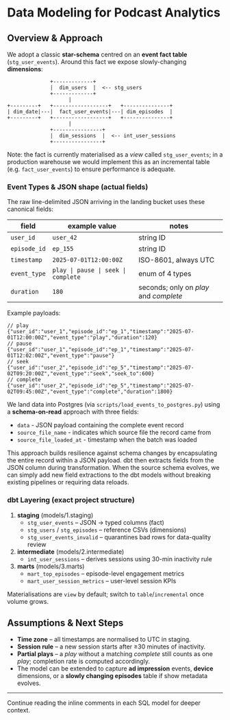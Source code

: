 # Data Modeling for Podcast Analytics

## Overview & Approach

We adopt a classic **star-schema** centred on an **event fact table** (`stg_user_events`). Around this fact we expose slowly-changing **dimensions**:

```
              +-------------+
              |  dim_users  |  <-- stg_users
              +-------------+
                    |
+---------+   +------------------+   +---------------+
| dim_date|---|  fact_user_events|---| dim_episodes  |
+---------+   +------------------+   +---------------+
                    |
              +----------------+
              |  dim_sessions  |  <-- int_user_sessions
              +----------------+
```

Note: the fact is currently materialised as a _view_ called `stg_user_events`; in a production warehouse we would implement this as an incremental table (e.g. `fact_user_events`) to ensure performance is adequate.

### Event Types & JSON shape (actual fields)

The raw line-delimited JSON arriving in the landing bucket uses these canonical fields:

| field        | example value                       | notes                                  |
| ------------ | ----------------------------------- | -------------------------------------- |
| `user_id`    | `user_42`                           | string ID                              |
| `episode_id` | `ep_155`                            | string ID                              |
| `timestamp`  | `2025-07-01T12:00:00Z`              | ISO-8601, always UTC                   |
| `event_type` | `play \| pause \| seek \| complete` | enum of 4 types                        |
| `duration`   | `180`                               | seconds; only on _play_ and _complete_ |

Example payloads:

```jsonc
// play
{"user_id":"user_1","episode_id":"ep_1","timestamp":"2025-07-01T12:00:00Z","event_type":"play","duration":120}
// pause
{"user_id":"user_1","episode_id":"ep_1","timestamp":"2025-07-01T12:02:00Z","event_type":"pause"}
// seek
{"user_id":"user_2","episode_id":"ep_5","timestamp":"2025-07-02T09:20:00Z","event_type":"seek","seek_to":600}
// complete
{"user_id":"user_2","episode_id":"ep_5","timestamp":"2025-07-02T09:45:00Z","event_type":"complete","duration":1800}
```

We land data into Postgres (via `scripts/load_events_to_postgres.py`) using a **schema-on-read** approach with three fields:

- `data` - JSON payload containing the complete event record
- `source_file_name` - indicates which source file the record came from
- `source_file_loaded_at` - timestamp when the batch was loaded

This approach builds resilience against schema changes by encapsulating the entire record within a JSON payload. dbt then extracts fields from the JSON column during transformation. When the source schema evolves, we can simply add new field extractions to the dbt models without breaking existing pipelines or requiring data reloads.

### dbt Layering (exact project structure)

1. **staging** (models/1.staging)
   - `stg_user_events` – JSON → typed columns (fact)
   - `stg_users` / `stg_episodes` – reference CSVs (dimensions)
   - `stg_user_events_invalid` – quarantines bad rows for data-quality review
2. **intermediate** (models/2.intermediate)
   - `int_user_sessions` – derives sessions using 30-min inactivity rule
3. **marts** (models/3.marts)
   - `mart_top_episodes` – episode-level engagement metrics
   - `mart_user_session_metrics` – user-level session KPIs

Materialisations are `view` by default; switch to `table`/`incremental` once volume grows.

## Assumptions & Next Steps

- **Time zone** – all timestamps are normalised to UTC in staging.
- **Session rule** – a new session starts after ≥30 minutes of inactivity.
- **Partial plays** – a _play_ without a matching _complete_ still counts as one
  _play_; completion rate is computed accordingly.
- The model can be extended to capture **ad impression** events, **device**
  dimensions, or a **slowly changing episodes** table if show metadata evolves.

---

Continue reading the inline comments in each SQL model for deeper context.
